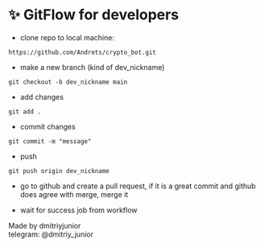 # ✨ GitFlow for developers

- clone repo to local machine:

```
https://github.com/Andrets/crypto_bot.git
```

- make a new branch (kind of dev_nickname)

```
git checkout -b dev_nickname main
```

- add changes

```
git add .
```

- commit changes

```
git commit -m "message"
```

- push

```
git push origin dev_nickname
```

- go to github and create a pull request, if it is a great commit and github does agree with merge, merge it

- wait for success job from workflow

Made by dmitriyjunior<br/>
telegram: @dmitriy_junior<br/>
